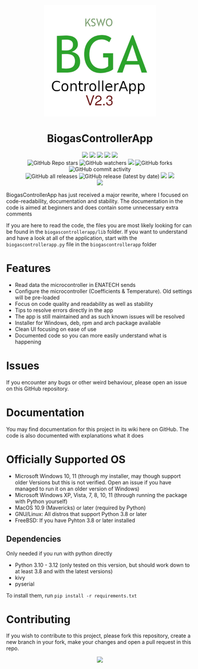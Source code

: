 <div id="title" align="center">
    <img src="./BiogasControllerApp-V2.3/BiogasControllerAppLogo.png" width="300">
    <h1>BiogasControllerApp</h1>
</div>

<div id="badges" align="center">
    <img src="https://img.shields.io/github/license/janishutz/BiogasControllerApp.svg">
    <img src="https://img.shields.io/github/repo-size/janishutz/BiogasControllerApp.svg">
    <img src="https://img.shields.io/tokei/lines/github/janishutz/BiogasControllerApp">
    <img src="https://img.shields.io/github/languages/top/janishutz/BiogasControllerApp">
    <img src="https://img.shields.io/github/directory-file-count/janishutz/BiogasControllerApp.svg">
    <br>
    <img alt="GitHub Repo stars" src="https://img.shields.io/github/stars/janishutz/BiogasControllerApp">
    <img alt="GitHub watchers" src="https://img.shields.io/github/watchers/janishutz/BiogasControllerApp">
    <img src="https://img.shields.io/github/issues-pr-raw/janishutz/BiogasControllerApp">
    <img alt="GitHub forks" src="https://img.shields.io/github/forks/janishutz/BiogasControllerApp">
    <img alt="GitHub commit activity" src="https://img.shields.io/github/commit-activity/m/janishutz/BiogasControllerApp">
    <br>
    <img alt="GitHub all releases" src="https://img.shields.io/github/downloads/janishutz/BiogasControllerApp/total?label=Downloads (total)">
    <img alt="GitHub release (latest by date)" src="https://img.shields.io/github/downloads/janishutz/BiogasControllerApp/latest/total?label=Downloads (latest)">
    <img src="https://img.shields.io/github/release/janishutz/BiogasControllerApp.svg">
    <img src="https://img.shields.io/github/package-json/v/janishutz/BiogasControllerApp.svg?label=Development Version">
</div>

<div id="donate" align="center">
    <a href="https://store.janishutz.com/donate" target="_blank"><img src="https://store-cdn.janishutz.com/static/support-me.jpg" width="150px"></a>
</div>

BiogasControllerApp has just received a major rewrite, where I focused on code-readability, documentation and stability. The documentation in the code is aimed at beginners and does contain some unnecessary extra comments

If you are here to read the code, the files you are most likely looking for can be found in the `biogascontrollerapp/lib` folder. If you want to understand and have a look at all of the application, start with the `biogascontrollerapp.py` file in the `biogascontrollerapp` folder

# Features
- Read data the microcontroller in ENATECH sends
- Configure the microcontroller (Coefficients & Temperature). Old settings will be pre-loaded
- Focus on code quality and readability as well as stability
- Tips to resolve errors directly in the app
- The app is still maintained and as such known issues will be resolved
- Installer for Windows, deb, rpm and arch package available
- Clean UI focusing on ease of use
- Documented code so you can more easily understand what is happening


# Issues
If you encounter any bugs or other weird behaviour, please open an issue on this GitHub repository. 

# Documentation
You may find documentation for this project in its wiki here on GitHub. The code is also documented with explanations what it does

# Officially Supported OS
- Microsoft Windows 10, 11 (through my installer, may though support older Versions but this is not verified. Open an issue if you have managed to run it on an older version of Windows)
- Microsoft Windows XP, Vista, 7, 8, 10, 11 (through running the package with Python yourself)
- MacOS 10.9 (Mavericks) or later (required by Python)
- GNU/Linux: All distros that support Python 3.8 or later
- FreeBSD: If you have Pyhton 3.8 or later installed 

## Dependencies
Only needed if you run with python directly
- Python 3.10 - 3.12 (only tested on this version, but should work down to at least 3.8 and with the latest versions)
- kivy
- pyserial

To install them, run `pip install -r requirements.txt`

# Contributing
If you wish to contribute to this project, please fork this repository, create a new branch in your fork, make your changes and open a pull request in this repo. 


<div id="donate" align="center">
    <a href="https://store.janishutz.com/donate" target="_blank"><img src="https://store-cdn.janishutz.com/static/support-me.jpg" width="150px"></a>
</div>
